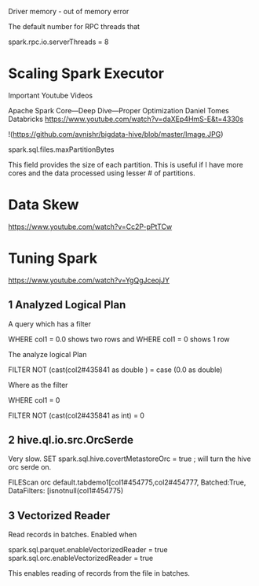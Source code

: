 Driver memory - out of memory error

The default number for RPC threads that 

spark.rpc.io.serverThreads = 8  

# Scaling Spark Executor


Important Youtube Videos 

Apache Spark Core—Deep Dive—Proper Optimization Daniel Tomes Databricks https://www.youtube.com/watch?v=daXEp4HmS-E&t=4330s

!(https://github.com/avnishr/bigdata-hive/blob/master/Image.JPG)

spark.sql.files.maxPartitionBytes 

This field provides the size of each partition. This is useful if I have more cores and the data processed using lesser # of partitions. 


# Data Skew
https://www.youtube.com/watch?v=Cc2P-pPtTCw


# Tuning Spark 
https://www.youtube.com/watch?v=YgQgJceojJY

## 1 Analyzed Logical Plan 

A query which has a filter 

WHERE col1 = 0.0 shows two rows 
and 
WHERE col1 = 0  shows 1 row

The analyze logical Plan 

FILTER NOT (cast(col2#435841 as double ) = case (0.0 as double)

Where as the filter 

WHERE col1 = 0 

FILTER NOT (cast(col2#435841 as int) = 0

## 2 hive.ql.io.src.OrcSerde 

Very slow. SET spark.sql.hive.covertMetastoreOrc = true ; will turn the hive orc serde on. 

FILEScan orc default.tabdemo1[col1#454775,col2#454777, Batched:True, DataFilters: [isnotnull(col1#454775)


## 3 Vectorized Reader 

Read records in batches. Enabled when 

spark.sql.parquet.enableVectorizedReader = true
spark.sql.orc.enableVectorizedReader = true

This enables reading of records from the file in batches. 
